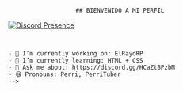                        ## BIENVENIDO A MI PERFIL



[![Discord Presence](https://lanyard.cnrad.dev/api/1023398251556253748)](https://discord.com/users/1023398251556253748)

```


- 🔭 I’m currently working on: ElRayoRP 
- 🌱 I’m currently learning: HTML + CSS 
- 💬 Ask me about: https://discord.gg/HCaZt8PzbM
- 😄 Pronouns: Perri, PerriTuber
-->
